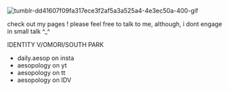 ![tumblr-dd41607f09fa317ece3f2af5a3a525a4-4e3ec50a-400-gif](https://github.com/user-attachments/assets/c8ea8994-bdfc-4757-9923-89b476457e1d)


check out my pages !
please feel free to talk to me, although, i dont engage in small talk ^_^

IDENTITY V/OMORI/SOUTH PARK

- daily.aesop on insta
- aesopology on yt
- aesopology on tt
- aesopology on IDV
  
